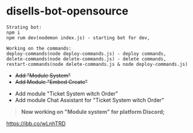 # disells-bot-opensource

```
Strating bot:
npm i
npm rum dev(nodemon index.js) - starting bot for dev,

Working on the commands:
deploy-commands(node deploy-commands.js) - deploy commands,
delete-commands(node delete-commands.js) - delete commands,
restart-commands(node delete-commands.js & node deploy-commands.js)

```

+ ~~Add "Module System"~~
+ ~~Add Module "Embed Create"~~
- Add module "Ticket System witch Order"
- Add module Chat Assistant for "Ticket System witch Order"
> **Now working on "Module system" for platform Discord;**

https://ibb.co/wLnhTRD

